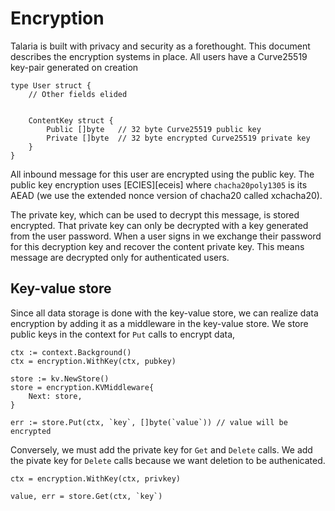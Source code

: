 # Encryption

Talaria is built with privacy and security as a forethought. This document
describes the encryption systems in place. All users have a Curve25519 key-pair
generated on creation

```golang
type User struct {
    // Other fields elided
    

    ContentKey struct {
        Public []byte   // 32 byte Curve25519 public key
        Private []byte  // 32 byte encrypted Curve25519 private key
    }
}
```

All inbound message for this user are encrypted using the public key. The
public key encryption uses [ECIES][eceis] where `chacha20poly1305` is its
AEAD (we use the extended nonce version of chacha20 called xchacha20).

[ecies]: https://en.wikipedia.org/wiki/Integrated_Encryption_Scheme

The private key, which can be used to decrypt this message, is stored
encrypted. That private key can only be decrypted with a key generated from
the user password. When a user signs in we exchange their password for this
decryption key and recover the content private key. This means message are
decrypted only for authenticated users.

## Key-value store

Since all data storage is done with the key-value store, we can realize
data encryption by adding it as a middleware in the key-value store. We store
public keys in the context for `Put` calls to encrypt data,

```golang
ctx := context.Background()
ctx = encryption.WithKey(ctx, pubkey)

store := kv.NewStore()
store = encryption.KVMiddleware{
    Next: store,
}

err := store.Put(ctx, `key`, []byte(`value`)) // value will be encrypted
```

Conversely, we must add the private key for `Get` and `Delete` calls. We add
the pivate key for `Delete` calls because we want deletion to be authenicated.

```golang
ctx = encryption.WithKey(ctx, privkey)

value, err = store.Get(ctx, `key`)
```
